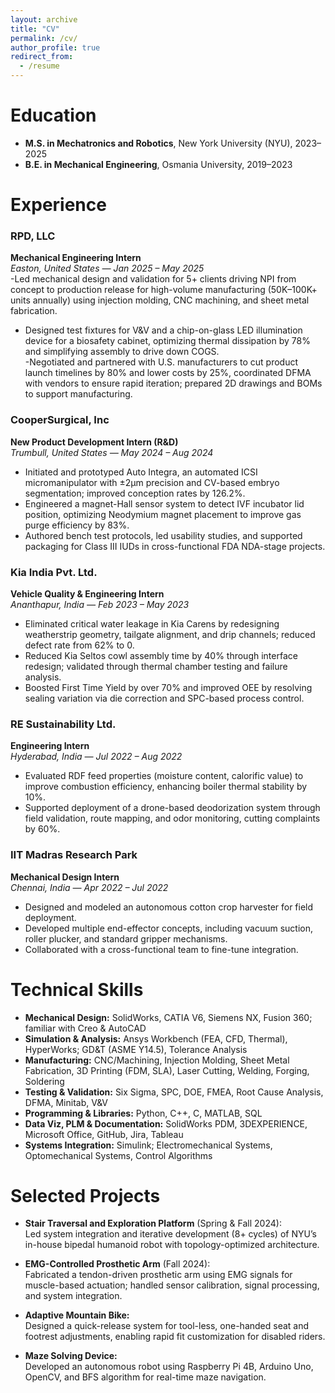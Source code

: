 ```yaml
---
layout: archive
title: "CV"
permalink: /cv/
author_profile: true
redirect_from:
  - /resume
---
```



# Education

* **M.S. in Mechatronics and Robotics**, New York University (NYU), 2023–2025  
* **B.E. in Mechanical Engineering**, Osmania University, 2019–2023  

# Experience

### RPD, LLC  
**Mechanical Engineering Intern**  
_Easton, United States — Jan 2025 – May 2025_  
-Led mechanical design and validation for 5+ clients driving NPI from concept to production release for high-volume
 manufacturing (50K–100K+ units annually) using injection molding, CNC machining, and sheet metal fabrication. 
- Designed test fixtures for V&V and a chip-on-glass LED illumination device for a biosafety cabinet, optimizing thermal dissipation by 78% and simplifying assembly to drive down COGS.  
-Negotiated and partnered with U.S. manufacturers to cut product launch timelines by 80% and lower costs by 25%,
 coordinated DFMA with vendors to ensure rapid iteration; prepared 2D drawings and BOMs to support manufacturing.

### CooperSurgical, Inc  
**New Product Development Intern (R&D)**  
_Trumbull, United States — May 2024 – Aug 2024_  
- Initiated and prototyped Auto Integra, an automated ICSI micromanipulator with ±2µm precision and CV-based embryo segmentation; improved conception rates by 126.2%.  
- Engineered a magnet-Hall sensor system to detect IVF incubator lid position, optimizing Neodymium magnet placement to improve gas purge efficiency by 83%.  
- Authored bench test protocols, led usability studies, and supported packaging for Class III IUDs in cross-functional FDA NDA-stage projects.

### Kia India Pvt. Ltd.  
**Vehicle Quality & Engineering Intern**  
_Ananthapur, India — Feb 2023 – May 2023_  
- Eliminated critical water leakage in Kia Carens by redesigning weatherstrip geometry, tailgate alignment, and drip channels; reduced defect rate from 62% to 0.  
- Reduced Kia Seltos cowl assembly time by 40% through interface redesign; validated through thermal chamber testing and failure analysis.  
- Boosted First Time Yield by over 70% and improved OEE by resolving sealing variation via die correction and SPC-based process control.

### RE Sustainability Ltd.  
**Engineering Intern**  
_Hyderabad, India — Jul 2022 – Aug 2022_  
- Evaluated RDF feed properties (moisture content, calorific value) to improve combustion efficiency, enhancing boiler thermal stability by 10%.  
- Supported deployment of a drone-based deodorization system through field validation, route mapping, and odor monitoring, cutting complaints by 60%.

### IIT Madras Research Park  
**Mechanical Design Intern**  
_Chennai, India — Apr 2022 – Jul 2022_
- Designed and modeled an autonomous cotton crop harvester for field deployment.  
- Developed multiple end-effector concepts, including vacuum suction, roller plucker, and standard gripper mechanisms.  
- Collaborated with a cross-functional team to fine-tune integration.


# Technical Skills

- **Mechanical Design:** SolidWorks, CATIA V6, Siemens NX, Fusion 360; familiar with Creo & AutoCAD  
- **Simulation & Analysis:** Ansys Workbench (FEA, CFD, Thermal), HyperWorks; GD&T (ASME Y14.5), Tolerance Analysis  
- **Manufacturing:** CNC/Machining, Injection Molding, Sheet Metal Fabrication, 3D Printing (FDM, SLA), Laser Cutting, Welding, Forging, Soldering  
- **Testing & Validation:** Six Sigma, SPC, DOE, FMEA, Root Cause Analysis, DFMA, Minitab, V&V  
- **Programming & Libraries:** Python, C++, C, MATLAB, SQL  
- **Data Viz, PLM & Documentation:** SolidWorks PDM, 3DEXPERIENCE, Microsoft Office, GitHub, Jira, Tableau  
- **Systems Integration:** Simulink; Electromechanical Systems, Optomechanical Systems, Control Algorithms

# Selected Projects

- **Stair Traversal and Exploration Platform** (Spring & Fall 2024):  
  Led system integration and iterative development (8+ cycles) of NYU’s in-house bipedal humanoid robot with topology-optimized architecture.  

- **EMG-Controlled Prosthetic Arm** (Fall 2024):  
  Fabricated a tendon-driven prosthetic arm using EMG signals for muscle-based actuation; handled sensor calibration, signal processing, and system integration.

- **Adaptive Mountain Bike:**  
  Designed a quick-release system for tool-less, one-handed seat and footrest adjustments, enabling rapid fit customization for disabled riders.  

- **Maze Solving Device:**  
  Developed an autonomous robot using Raspberry Pi 4B, Arduino Uno, OpenCV, and BFS algorithm for real-time maze navigation.  
